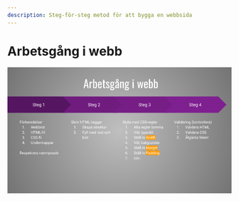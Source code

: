 ```yaml
---
description: Steg-för-steg metod för att bygga en webbsida
---
```


# Arbetsgång i webb

![](.gitbook/assets/image%20%2848%29.png)

